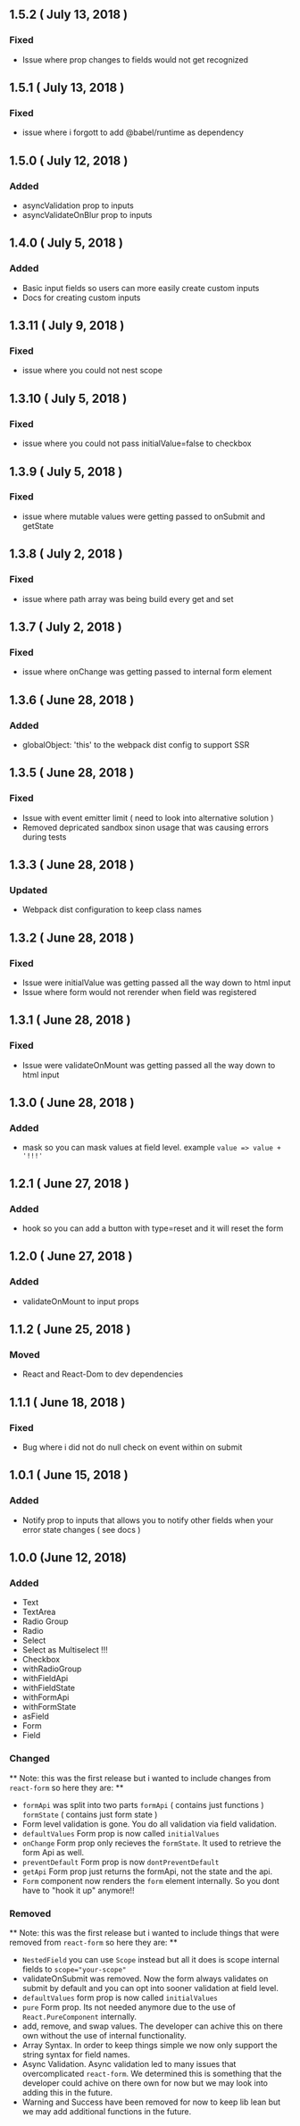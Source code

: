 ## 1.5.2 ( July 13, 2018 )

### Fixed
- Issue where prop changes to fields would not get recognized

## 1.5.1 ( July 13, 2018 )

### Fixed
- issue where i forgott to add @babel/runtime as dependency

## 1.5.0 ( July 12, 2018 )

### Added
- asyncValidation prop to inputs
- asyncValidateOnBlur prop to inputs

## 1.4.0 ( July 5, 2018 )

### Added
- Basic input fields so users can more easily create custom inputs
- Docs for creating custom inputs

## 1.3.11 ( July 9, 2018 )

### Fixed 
- issue where you could not nest scope

## 1.3.10 ( July 5, 2018 )

### Fixed 
- issue where you could not pass initialValue=false to checkbox

## 1.3.9 ( July 5, 2018 )

### Fixed 
- issue where mutable values were getting passed to onSubmit and getState

## 1.3.8 ( July 2, 2018 )

### Fixed 
- issue where path array was being build every get and set

## 1.3.7 ( July 2, 2018 )

### Fixed 
- issue where onChange was getting passed to internal form element

## 1.3.6 ( June 28, 2018 )

### Added
- globalObject: 'this' to the webpack dist config to support SSR

## 1.3.5 ( June 28, 2018 )

### Fixed
- Issue with event emitter limit ( need to look into alternative solution )
- Removed depricated sandbox sinon usage that was causing errors during tests

## 1.3.3 ( June 28, 2018 )

### Updated 
- Webpack dist configuration to keep class names

## 1.3.2 ( June 28, 2018 )

### Fixed
- Issue were initialValue was getting passed all the way down to html input
- Issue where form would not rerender when field was registered 

## 1.3.1 ( June 28, 2018 )

### Fixed
- Issue were validateOnMount was getting passed all the way down to html input

## 1.3.0 ( June 28, 2018 )

### Added
- mask so you can mask values at field level. example `value => value + '!!!'`

## 1.2.1 ( June 27, 2018 )

### Added
- hook so you can add a button with type=reset and it will reset the form

## 1.2.0 ( June 27, 2018 )

### Added
- validateOnMount to input props

## 1.1.2 ( June 25, 2018 )

### Moved
- React and React-Dom to dev dependencies

## 1.1.1 ( June 18, 2018 )

### Fixed
- Bug where i did not do null check on event within on submit

## 1.0.1 ( June 15, 2018 ) 

### Added
- Notify prop to inputs that allows you to notify other fields when your error state changes ( see docs )

## 1.0.0 (June 12, 2018)
### Added
- Text
- TextArea
- Radio Group
- Radio
- Select
- Select as Multiselect !!!
- Checkbox
- withRadioGroup
- withFieldApi
- withFieldState
- withFormApi
- withFormState
- asField
- Form
- Field


### Changed
**
Note: this was the first release but i wanted to include changes from
`react-form` so here they are:
**

- `formApi` was split into two parts `formApi` ( contains just functions ) `formState` ( contains just form state )
- Form level validation is gone. You do all validation via field validation.
- `defaultValues` Form prop is now called `initialValues`
- `onChange` Form prop only recieves the `formState`. It used to retrieve the form Api as well.
- `preventDefault` Form prop is now `dontPreventDefault` 
- `getApi` Form prop just returns the formApi, not the state and the api.
- `Form` component now renders the `form` element internally. So you dont have to "hook it up" anymore!!


### Removed
**
Note: this was the first release but i wanted to include things that were removed from
`react-form` so here they are:
**

- `NestedField` you can use `Scope` instead but all it does is scope internal fields to `scope="your-scope"`
- validateOnSubmit was removed. Now the form always validates on submit by default and you can opt into sooner validation at field level.
- `defaultValues` form prop is now called `initialValues`
- `pure` Form prop. Its not needed anymore due to the use of `React.PureComponent` internally.
- add, remove, and swap values. The developer can achive this on there own without the use of internal functionality.
- Array Syntax. In order to keep things simple we now only support the string syntax for field names.
- Async Validation. Async validation led to many issues that overcomplicated `react-form`. We determined this is something that the developer could achive on there own for now but we may look into adding this in the future. 
- Warning and Success have been removed for now to keep lib lean but we may add additional functions in the future.
